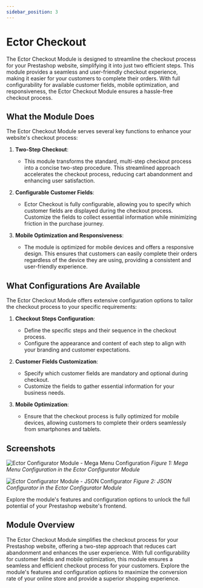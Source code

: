 ```yaml
---
sidebar_position: 3
---
```


# Ector Checkout

The Ector Checkout Module is designed to streamline the checkout process for your Prestashop website, simplifying it into just two efficient steps. This module provides a seamless and user-friendly checkout experience, making it easier for your customers to complete their orders. With full configurability for available customer fields, mobile optimization, and responsiveness, the Ector Checkout Module ensures a hassle-free checkout process.

## What the Module Does

The Ector Checkout Module serves several key functions to enhance your website's checkout process:

1. **Two-Step Checkout**:
   - This module transforms the standard, multi-step checkout process into a concise two-step procedure. This streamlined approach accelerates the checkout process, reducing cart abandonment and enhancing user satisfaction.

2. **Configurable Customer Fields**:
   - Ector Checkout is fully configurable, allowing you to specify which customer fields are displayed during the checkout process. Customize the fields to collect essential information while minimizing friction in the purchase journey.

3. **Mobile Optimization and Responsiveness**:
   - The module is optimized for mobile devices and offers a responsive design. This ensures that customers can easily complete their orders regardless of the device they are using, providing a consistent and user-friendly experience.

## What Configurations Are Available

The Ector Checkout Module offers extensive configuration options to tailor the checkout process to your specific requirements:

1. **Checkout Steps Configuration**:
   - Define the specific steps and their sequence in the checkout process.
   - Configure the appearance and content of each step to align with your branding and customer expectations.

2. **Customer Fields Customization**:
   - Specify which customer fields are mandatory and optional during checkout.
   - Customize the fields to gather essential information for your business needs.

3. **Mobile Optimization**:
   - Ensure that the checkout process is fully optimized for mobile devices, allowing customers to complete their orders seamlessly from smartphones and tablets.

## Screenshots

![Ector Configurator Module - Mega Menu Configuration](https://via.placeholder.com/800x600.png?text=Ector+Configurator+Module+-+Mega+Menu+Configuration)
*Figure 1: Mega Menu Configuration in the Ector Configurator Module*

![Ector Configurator Module - JSON Configurator](https://via.placeholder.com/800x600.png?text=Ector+Configurator+Module+-+JSON+Configurator)
*Figure 2: JSON Configurator in the Ector Configurator Module*

Explore the module's features and configuration options to unlock the full potential of your Prestashop website's frontend.

## Module Overview

The Ector Checkout Module simplifies the checkout process for your Prestashop website, offering a two-step approach that reduces cart abandonment and enhances the user experience. With full configurability for customer fields and mobile optimization, this module ensures a seamless and efficient checkout process for your customers. Explore the module's features and configuration options to maximize the conversion rate of your online store and provide a superior shopping experience.